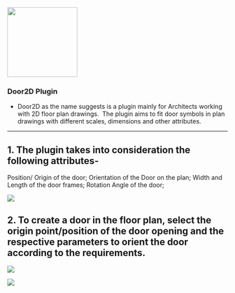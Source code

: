 <img src="https://user-images.githubusercontent.com/53228914/219414155-17b29198-f812-4478-9e31-e01bf47ce0e5.png" width=160>


### Door2D Plugin

* Door2D as the name suggests is a plugin mainly for Architects working with 2D floor plan drawings. 
The plugin aims to fit door symbols in plan drawings with different scales, dimensions and other attributes.  

---

## 1. The plugin takes into consideration the following attributes- 
Position/ Origin of the door;
Orientation of the Door on the plan;
Width and Length of the door frames;
Rotation Angle of the door;


![](Door2D.gif)

## 2. To create a door in the floor plan, select the origin point/position of the door opening and the respective parameters to orient the door according to the requirements.

![](1.png)

![](2.png)
